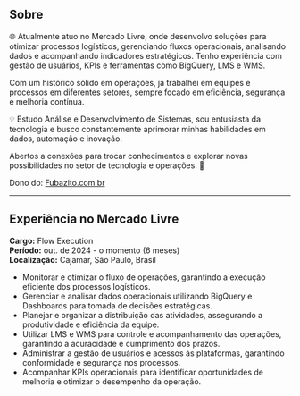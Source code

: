 ## Sobre

🌐 Atualmente atuo no Mercado Livre, onde desenvolvo soluções para otimizar processos logísticos, gerenciando fluxos operacionais, analisando dados e acompanhando indicadores estratégicos. Tenho experiência com gestão de usuários, KPIs e ferramentas como BigQuery, LMS e WMS.

Com um histórico sólido em operações, já trabalhei em equipes e processos em diferentes setores, sempre focado em eficiência, segurança e melhoria contínua.

💡 Estudo Análise e Desenvolvimento de Sistemas, sou entusiasta da tecnologia e busco constantemente aprimorar minhas habilidades em dados, automação e inovação.

Abertos a conexões para trocar conhecimentos e explorar novas possibilidades no setor de tecnologia e operações. 🚀

Dono do: [Fubazito.com.br](http://Fubazito.com.br)

---

## Experiência no Mercado Livre

**Cargo:** Flow Execution  
**Período:** out. de 2024 - o momento (6 meses)  
**Localização:** Cajamar, São Paulo, Brasil

- Monitorar e otimizar o fluxo de operações, garantindo a execução eficiente dos processos logísticos.
- Gerenciar e analisar dados operacionais utilizando BigQuery e Dashboards para tomada de decisões estratégicas.
- Planejar e organizar a distribuição das atividades, assegurando a produtividade e eficiência da equipe.
- Utilizar LMS e WMS para controle e acompanhamento das operações, garantindo a acuracidade e cumprimento dos prazos.
- Administrar a gestão de usuários e acessos às plataformas, garantindo conformidade e segurança nos processos.
- Acompanhar KPIs operacionais para identificar oportunidades de melhoria e otimizar o desempenho da operação.
